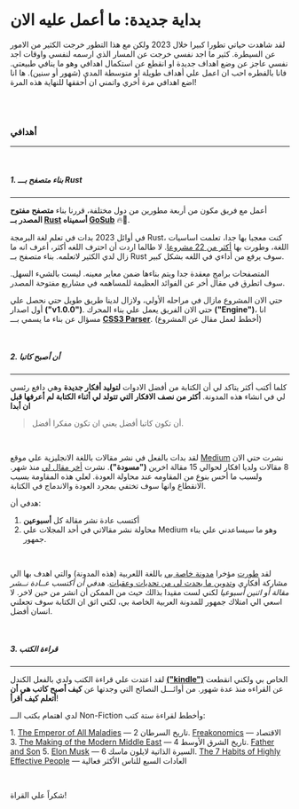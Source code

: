# بداية جديدة: ما أعمل عليه الان


لقد شاهدت حياتي تطورا كبيرا خلال 2023 ولكن مع هذا التطور خرجت الكثير من الامور عن السيطرة. كثير ما اجد نفسي خرجت عن المسار الذي ارسمه لنفسي واوقات اجد نفسي عاجز عن وضع اهداف جديدة او انقطع عن استكمال اهدافي وهو ما ينافي طبيعتي. فانا بالفطره احب ان اعمل علي أهداف طويلة او متوسطة المدي (شهور أو سنين). ها انا اضع اهدافي مرة أخري واتمني ان أحققها للنهاية هذه المرة!


‏<br/>
‏<br/>

### أهدافي
--- 

‏<br/>

##### 1. بناء متصفح بـــ Rust
---

أعمل مع فريق مكون من أربعة مطورين من دول مختلفة، قررنا بناء **متصفح مفتوح المصدر بــ [Rust](https://www.rust-lang.org) أسميناه [GoSub](https://github.com/gosub-browser)** 🔥🚀. 


في أوائل 2023 بدات في تعلم لغة البرمجة Rust، كنت معجبا بها جدا، تعلمت اساسيات اللغة، وطورت بها [أكثر من 22 مشروعا](https://github.com/neuodev?tab=repositories&q=&type=&language=rust). لا طالما اردت أن احترف اللغه أكثر، أعرف انه ما زال لدي الكثير لاتعلمه. بناء متصفح بــ Rust سوف يرفع من أداءي في اللغه بشكل كبير.



المتصفحات برامج معقدة جدا ويتم بناءها ضمن معاير معينه. ليست بالشيء السهل. سوف اتطرق في مقال أخر عن الفوائد العظيمة للمساهمه في مشاريع مفتوحة المصدر.


حتي الان المشروع مازال في مراحله الأولي، ولازال لدينا طريق طويل حتي نحصل علي أول اصدار **("v1.0.0")**. حتي الان الفريق يعمل علي بناء المحرك **("Engine")**، انا مسؤال عن بناء ما يسمي بـــ **[CSS3 Parser](https://en.wikipedia.org/wiki/CSS)**. (أخطط لعمل مقال عن المشروع)

‏<br/>

##### 2. أن أصبح كاتبا
---


كلما أكتب أكثر يتاكد لي أن الكتابة من أفضل الادوات **لتوليد أفكار جديدة** وهي دافع رئسي لي في انشاء هذه المدونة. **أكثر من نصف الافكار التي تتولد لي أثناء الكتابة لم أعرفها قبل ان أبدا**

> أن تكون كاتبا أفضل يعني ان تكون مفكرا أفضل.

‏<br/>

لقد بدات بالفعل في نشر مقالات باللغة الانجليزية علي موقع [Medium](https://medium.com/@neuodev) نشرت حتي الان 8 مقالات ولديا افكار لحوالي 15 مقالة اخرين **("مسودة")**. نشرت [أخر مقال لي](https://neuodev.medium.com/every-average-egyptian-who-just-finished-high-school-looks-like-this-eb5239eb1e8a) منذ شهر. ولسبب ما أحس بنوع من المقاومه عند محاولة العودة. لعلي هذه المقاومة بسبب الانقطاع وانها سوف تختفي بمجرد العودة والاندماج في الكتابة.

هدفي أن: 
1. أكتسب عادة نشر مقالة كل **أسبوعين**
2. محاولة نشر مقالاتي في أحد المجلات علي Medium وهو ما سيساعدني علي بناء جمهور.

‏<br/>

لقد [طورت](https://github.com/neuodev/arblog) مؤخرا [مدونة خاصة بي](https://neuodev.github.io/arblog) باللغة اللعربية (هذه المدونة) والتي اهدف بها الي مشاركة أفكاري و[تدوين ما يحدث لي من تحديات وعقبات](https://neuodev.github.io/arblog/blog-anchor). *هدفي أن أكتسب عــادة نــشر مقالة أو اثنين أسبوعيا* لكني لست مقيدا بذالك حيث من الممكن أن انشر من حين لاخر. لا اسعي الي امتلاك جمهور للمدونة العربية الخاصة بي، لكني اثق ان الكتابة سوف تجعلني انسان أفضل. 


‏<br/>


##### 3. قراءة الكتب 
----


لقد اعتدت علي قراءة الكتب ولدي بالفعل الكندل **[("kindle")](https://www.amazon.com/Amazon-Kindle-Ereader-Family/b?ie=UTF8&node=6669702011)** الخاص بي ولكني انقطعت عن القراءه منذ عدة شهور. من أوائـــل النصائح التي وجدتها عن **كيف أصبح كاتب هي أن أتعلم كيف أقرأ**!

لدي اهتمام بكتب الـــ Non-Fiction وأخطط لقراءة ستة كتب: 

‏1. [The Emperor of All Maladies](https://www.amazon.com/Emperor-All-Maladies-Biography-Cancer/dp/1439170916) — تاريخ السرطان 
‏2. [Freakonomics](https://freakonomics.com) — الاقتصاد
‏3. [The Making of the Modern Middle East](https://www.panmacmillan.com/authors/jeremy-bowen/the-making-of-the-modern-middle-east/9781509890934) — تاريخ الشرق الأوسط
‏4. [Father and Son](https://www.panmacmillan.com/authors/jonathan-raban/father-and-son/9780330418409)
‏5. [Elon Musk](https://www.simonandschuster.com/books/Elon-Musk/Walter-Isaacson/9781982181284) — السيرة الذاتية لايلون ماسك
‏6. [The 7 Habits of Highly Effective People](https://en.wikipedia.org/wiki/The_7_Habits_of_Highly_Effective_People) — العادات السبع للناس الأكثر فعالية

‏<br/>

شكراً علي القراة!

